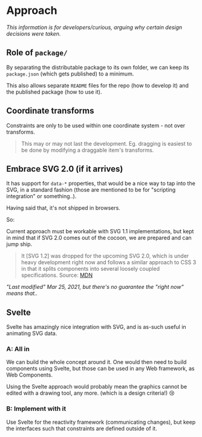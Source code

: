 # Approach

*This information is for developers/curious, arguing why certain design decisions were taken.*


## Role of `package/`

By separating the distributable package to its own folder, we can keep its `package.json` (which gets published) to a minimum.

This also allows separate `README` files for the repo (how to develop it) and the published package (how to use it).


## Coordinate transforms

Constraints are only to be used within one coordinate system - not over transforms.

>This may or may not last the development. Eg. dragging is easiest to be done by modifying a draggable item's transforms.


## Embrace SVG 2.0 (if it arrives)

It has support for `data-*` properties, that would be a nice way to tap into the SVG, in a standard fashion (those are mentioned to be for "scripting integration" or something..).

Having said that, it's not shipped in browsers.

So:

Current approach must be workable with SVG 1.1 implementations, but kept in mind that if SVG 2.0 comes out of the cocoon, we are prepared and can jump ship.

> It [SVG 1.2] was dropped for the upcoming SVG 2.0, which is under heavy development right now and follows a similar approach to CSS 3 in that it splits components into several loosely coupled specifications. 
>Source: [MDN](https://developer.mozilla.org/en-US/docs/Web/SVG/Tutorial/Introduction)</sub>

*"Last modified" Mar 25, 2021, but there's no guarantee the "right now" means that..*


## Svelte

Svelte has amazingly nice integration with SVG, and is as-such useful in animating SVG data.

### A: All in

We can build the whole concept around it. One would then need to build components using Svelte, but those can be used in any Web framework, as Web Components.

Using the Svelte approach would probably mean the graphics cannot be edited with a drawing tool, any more. (which is a design criteria!) 😢

### B: Implement with it

Use Svelte for the reactivity framework (communicating changes), but keep the interfaces such that constraints are defined outside of it.


